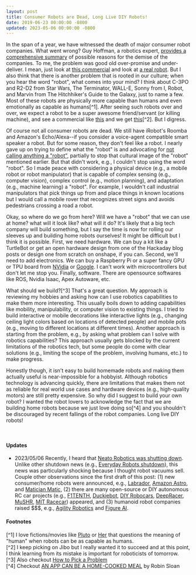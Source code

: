 ```yaml
---
layout: post
title: Consumer Robots are Dead, Long Live DIY Robots!
date: 2019-06-23 00:00:00 -0800
updated: 2023-05-06 00:00:00 -0800
---
```


In the span of a year, we have witnessed the death of major consumer robot companies.
What went wrong?
Guy Hoffman, a robotics expert, [provides a comprehensive summary](https://spectrum.ieee.org/anki-jibo-and-kuri-what-we-can-learn-from-social-robotics-failures) of possible reasons for the demise of the companies.
To me, the problem was good old over-promise and under-deliver.
I mean, just look at [this commercial](https://youtu.be/H0h20jRA5M0) and look at [a real robot](https://youtu.be/xmntMiJ5zKs).
But I also think that there is another problem that is rooted in our culture; when you hear the word "robot", what comes into your mind?
I think about C-3PO and R2-D2 from Star Wars, The Terminator, WALL-E, Sonny from I, Robot, and Marvin from The Hitchhiker's Guide to the Galaxy, just to name a few.
Most of these robots are physically more capable than humans  and even emotionally as capable as humans[^1].
After seeing such robots over and over, we expect a robot to be a super awesome friend/servant (or killing machine), and see a commercial like [this](https://youtu.be/H0h20jRA5M0) and we get [this](https://youtu.be/xmntMiJ5zKs)[^2].
But I digress.

Of course not all consumer robots are dead.
We still have iRobot's Roomba and Amazon's Echo/Alexa--if you consider a voice-agent compatible smart speaker a robot.
But for some reason, they don't feel like a robot.
I nearly gave up on trying to define what the "robot" is and advocating for [not calling anything a "robot"](https://twitter.com/mjyc_/status/1300898349529182208), partially to stop that cultural image of the "robot" mentioned earlier.
But that didn't work, e.g., I couldn't stop using the word "robot".
So I made peace with considering a physical device (e.g., a mobile robot or robot manipulator) that is capable of complex sensing (e.g., computer vision), complex control (e.g., motion planning), and adaptation (e.g., machine learning) a "robot".
For example, I wouldn't call industrial manipulators that pick things up from and place things in known locations but I would call a mobile rover that recognizes street signs and avoids pedestrians crossing a road a robot.

Okay, so where do we go from here?
Will we have a "robot" that we can use at home? what will it look like? what will it do?
It's likely that a big tech company will build something, but I say the time is now for rolling our sleeves up and building home robots ourselves!
It might be difficult but I think it is possible.
First, we need hardware.
We can buy a kit like a TurtleBot or get an open hardware design from one of the Hackaday blog posts or design one from scratch on onshape, if you can.
Second, we'll need to add electronics.
We can buy a Raspberry Pi or a super fancy GPU or TPU board from [NVidia](https://developer.nvidia.com/embedded/jetson-nano) or [Google](https://coral.ai).
I can't work with microcontrollers but don't let me stop you.
Finally, software.
There are opensource softwares like ROS, Nvidia Isaac, Apex Autoware, etc.

What should we build?[^3]
That's a great question.
My approach is reviewing my hobbies and asking how can I use robotics capabilities to make them more interesting.
This usually boils down to adding capabilities like mobility, manipulability, or computer vision to existing things. I tried to build interactive or mobile decorations like interactive lights (e.g., changing ceiling light colors based on locations of detected people) and mobile pots (e.g., moving to different locations at different times).
Another approach is starting from the problem, e.g., by asking what problem can I solve with robotics capabilities?
This approach usually gets blocked by the current limitations of the robotics tech, but some people do come with clear solutions (e.g., limiting the scope of the problem, involving humans, etc.) to make progress.

Honestly though, it isn't easy to build homemade robots and making them actually useful is near-impossible for a hobbyist.
Although robotics technology is advancing quickly, there are limitations that makes them not as reliable for real world use cases and hardware devices (e.g., high-quality motors) are still pretty expensive.
So why did I suggest to build your own robot?
I wanted the robot lovers to acknowledge the fact that we are building home robots because we just love doing so[^4] and you shouldn't be discouraged by recent fallings of the robot companies.
Long live DIY robots!


<br>

#### Updates

- 2023/05/06 Recently, I heard that [Neato Robotics was shutting down](https://techcrunch.com/2023/05/01/neato-robotics-is-being-shut-down-after-18-years/). Unlike other shutdown news (e.g., [Everyday Robots shutdown](https://www.theverge.com/2023/2/24/23613214/everyday-robots-google-alphabet-shut-down)), this news was particularly shocking because I thought robot vacuums sell. Couple other observations since the first draft of this post: (1) new consumer/home robots were announced, e.g., [Labrador](https://labradorsystems.com/), [Amazon Astro](https://www.aboutamazon.com/news/devices/meet-astro-a-home-robot-unlike-any-other), and [Matician Matic](https://www.tiktok.com/@arina.bloom/video/7221590486514027818), (2) there are many open-source or DIY autonomous RC car projects (e.g., [F1TENTH](https://f1tenth.org/), [Duckiebot](https://www.duckietown.org/), [DIY Robocars](https://www.diyrobocars.com/), [DeepRacer](https://aws.amazon.com/deepracer/), [MuSHR](https://mushr.io/), [MIT Racecar](https://racecar.mit.edu/)) appeared, and (3) humanoid robot companies raised $$$, e.g., [Agility Robotics](https://agilityrobotics.com/news/2022/future-robotics) and [Figure AI](https://www.figure.ai/).

#### Footnotes

[^1] I love fictions/movies like [Pluto](https://en.wikipedia.org/wiki/Pluto_(manga)) or [Her](https://en.wikipedia.org/wiki/Her_(film)) that questions the meaning of "human" when robots can be as capable as humans.
<br>[^2] I keep picking on Jibo but I really wanted it to succeed and at this point, I think learning from its mistake is important for roboticists of tomorrow.
<br>[^3] Also checkout [How to Pick a Problem](https://generalrobots.substack.com/p/how-to-pick-a-problem)
<br>[^4] Checkout [AN APP CAN BE A HOME-COOKED MEAL](https://www.robinsloan.com/notes/home-cooked-app/) by Robin Sloan
